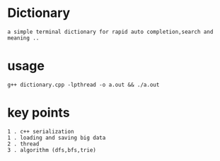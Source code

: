# Dictionary
    a simple terminal dictionary for rapid auto completion,search and meaning ..

# usage
    g++ dictionary.cpp -lpthread -o a.out && ./a.out

# key points
    1 . c++ serialization
    1 . loading and saving big data
    2 . thread
    3 . algorithm (dfs,bfs,trie)
